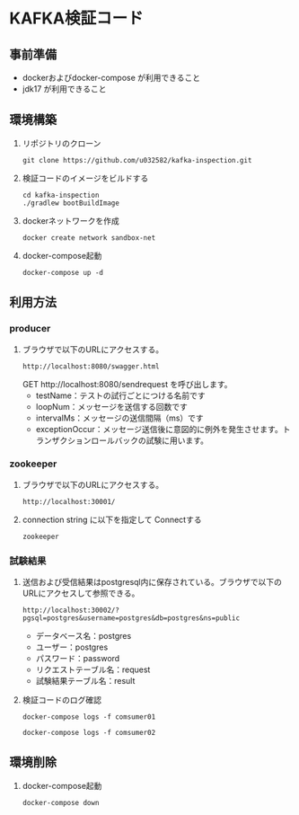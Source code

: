 # KAFKA検証コード

## 事前準備
- dockerおよびdocker-compose が利用できること
- jdk17 が利用できること

## 環境構築
1. リポジトリのクローン
   ``` 
   git clone https://github.com/u032582/kafka-inspection.git
   ``` 
1. 検証コードのイメージをビルドする  
   ``` 
   cd kafka-inspection
   ./gradlew bootBuildImage
   ```

 1. dockerネットワークを作成  
    ```
    docker create network sandbox-net
    ```

1. docker-compose起動
   ```
   docker-compose up -d
   ```

## 利用方法
### producer
1. ブラウザで以下のURLにアクセスする。
   ```
   http://localhost:8080/swagger.html
   ```
   GET http://localhost:8080/sendrequest を呼び出します。 
   - testName：テストの試行ごとにつける名前です
   - loopNum：メッセージを送信する回数です
   - intervalMs：メッセージの送信間隔（ms）です
   - exceptionOccur：メッセージ送信後に意図的に例外を発生させます。トランザクションロールバックの試験に用います。
### zookeeper
1. ブラウザで以下のURLにアクセスする。
   ```
   http://localhost:30001/
   ```
1. connection string に以下を指定して Connectする
   ```
   zookeeper
   ```


### 試験結果
1. 送信および受信結果はpostgresql内に保存されている。ブラウザで以下のURLにアクセスして参照できる。
   ```
   http://localhost:30002/?pgsql=postgres&username=postgres&db=postgres&ns=public
   ```
   - データベース名：postgres
   - ユーザー：postgres
   - パスワード：password
   - リクエストテーブル名：request
   - 試験結果テーブル名：result

1. 検証コードのログ確認
   ```
   docker-compose logs -f comsumer01
   ```
   ```
   docker-compose logs -f comsumer02
   ```


## 環境削除
1. docker-compose起動
   ```
   docker-compose down
   ```
